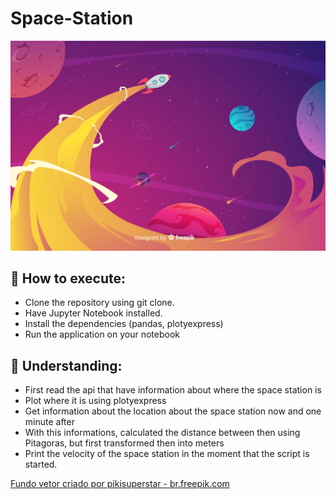 # Space-Station

![Space Image](/assets/2299682.jpg)
## 🚀 How to execute:
- Clone the repository using git clone.
- Have Jupyter Notebook installed.
- Install the dependencies (pandas, plotyexpress)
- Run the application on your notebook

## 🔎 Understanding:
- First read the api that have information about where the space station is
- Plot where it is using plotyexpress
- Get information about the location about the space station now and one minute after
- With this informations, calculated the distance between then using Pitagoras, but first transformed then into meters
- Print the velocity of the space station in the moment that the script is started.

<a href='https://br.freepik.com/fotos-vetores-gratis/fundo'>Fundo vetor criado por pikisuperstar - br.freepik.com</a>
